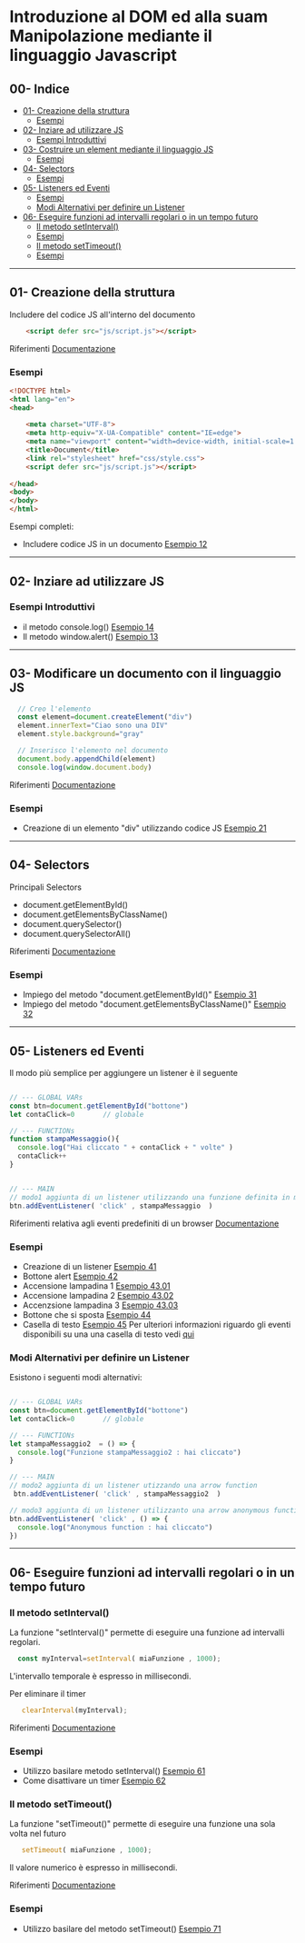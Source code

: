 
 
# Introduzione al DOM ed alla suam Manipolazione mediante il linguaggio Javascript

## 00- Indice
- [01- Creazione della struttura](#01--creazione-della-struttura)
  * [Esempi](#esempi)
- [02- Inziare ad utilizzare JS](#02--inziare-ad-utilizzare-js)
  * [Esempi Introduttivi](#esempi-introduttivi)
- [03- Costruire un element mediante il linguaggio JS](#03--costruire-un-element-mediante-il-linguaggio-js)
  * [Esempi](#esempi-1)
- [04- Selectors](#04--selectors)
  * [Esempi](#esempi-2)
- [05- Listeners ed Eventi](#05--listeners-ed-eventi)
  * [Esempi](#esempi-3)
  * [Modi Alternativi per definire un Listener](#modi-alternativi-per-definire-un-listener)
- [06- Eseguire funzioni ad intervalli regolari o in un tempo futuro](#06--eseguire-funzioni-ad-intervalli-regolari-o-in-un-tempo-futuro)
  * [Il metodo setInterval()](#il-metodo-setinterval--)
  * [Esempi](#esempi-4)
  * [Il metodo setTimeout()](#il-metodo-settimeout--)
  * [Esempi](#esempi-5)

---
## 01- Creazione della struttura
Includere del codice JS all'interno del documento
```HTML
    <script defer src="js/script.js"></script> 
```

Riferimenti [Documentazione](https://it.javascript.info/hello-world)
  
### Esempi
```HTML
<!DOCTYPE html>
<html lang="en">
<head>
    
    <meta charset="UTF-8">
    <meta http-equiv="X-UA-Compatible" content="IE=edge">
    <meta name="viewport" content="width=device-width, initial-scale=1.0">
    <title>Document</title>
    <link rel="stylesheet" href="css/style.css">
    <script defer src="js/script.js"></script> 
   
</head>
<body>
</body>
</html>
```

Esempi completi:
  - Includere codice JS in un documento [Esempio 12](Examples/10_Intro/12_includere_js_in_un_documento)

---
## 02- Inziare ad utilizzare JS
### Esempi Introduttivi
  - il metodo console.log()  [Esempio 14](Examples/10_Intro/14_console_log)   
  - Il metodo window.alert() [Esempio 13](Examples/10_Intro/13_alert)

  
--- 
## 03- Modificare un documento con il linguaggio JS

```javascript
  // Creo l'elemento
  const element=document.createElement("div")
  element.innerText="Ciao sono una DIV" 
  element.style.background="gray"

  // Inserisco l'elemento nel documento
  document.body.appendChild(element)
  console.log(window.document.body)
```
Riferimenti [Documentazione](https://it.javascript.info/modifying-document)

### Esempi  
  - Creazione di un elemento "div" utilizzando codice JS [Esempio 21](Examples/20_creazione_elemento/21_crea_elemento)


--- 
## 04- Selectors
Principali Selectors
  - document.getElementById()
  - document.getElementsByClassName()
  - document.querySelector()
  - document.querySelectorAll()

Riferimenti [Documentazione](https://it.javascript.info/searching-elements-dom)
  
### Esempi 
  - Impiego del metodo "document.getElementById()"  [Esempio 31](Examples/30_selector/31_getElementByID)
  - Impiego del metodo "document.getElementsByClassName()"  [Esempio 32](Examples/30_selector/32_getElementByClassName)

---
## 05- Listeners ed Eventi
Il modo più semplice per aggiungere un listener è il seguente

```javascript

// --- GLOBAL VARs
const btn=document.getElementById("bottone")
let contaClick=0       // globale

// --- FUNCTIONs
function stampaMessaggio(){
  console.log("Hai cliccato " + contaClick + " volte" )
  contaClick++
}


// --- MAIN
// modo1 aggiunta di un listener utilizzando una funzione definita in modo classico
btn.addEventListener( 'click' , stampaMessaggio  )
```

Riferimenti relativa agli eventi predefiniti di un browser [Documentazione](https://it.javascript.info/introduction-browser-events)

  
### Esempi
 - Creazione di un listener [Esempio 41](Examples/40_listeners/41_creazione_listener)
 - Bottone alert [Esempio 42](Examples/40_listeners/42_bottone_alert)
 - Accensione lampadina 1 [Esempio 43.01](Examples/40_listeners/43.01_lampadina_simple)
 - Accensione lampadina 2 [Esempio 43.02](Examples/40_listeners/43.02_lampadinaOnOff_Button)
 - Accenzsione lampadina 3 [Esempio 43.03](Examples/40_listeners/43.03_lampadinaOnOff)
 - Bottone che si sposta [Esempio 44](Examples/40_listeners/44.Moving_Button)
 - Casella di testo [Esempio 45](Examples/40_listeners/45.01_Input/)
   Per ulteriori informazioni riguardo gli eventi disponibili su una una casella di testo 
   vedi [qui](https://it.javascript.info/events-change-input)

  
### Modi Alternativi per definire un Listener  
Esistono i seguenti modi alternativi:

```javascript

// --- GLOBAL VARs
const btn=document.getElementById("bottone")
let contaClick=0       // globale

// --- FUNCTIONs
let stampaMessaggio2  = () => {
  console.log("Funzione stampaMessaggio2 : hai cliccato")
}

// --- MAIN
// modo2 aggiunta di un listener utizzando una arrow function
 btn.addEventListener( 'click' , stampaMessaggio2  )

// modo3 aggiunta di un listener utilizzanto una arrow anonymous function
btn.addEventListener( 'click' , () => {
  console.log("Anonymous function : hai cliccato")
})

```
 
---  
## 06- Eseguire funzioni ad intervalli regolari o in un tempo futuro

### Il metodo setInterval()
La funzione "setInterval()" permette di eseguire una funzione ad intervalli regolari. 

```javascript
  const myInterval=setInterval( miaFunzione , 1000);
```
L'intervallo temporale è espresso in millisecondi.

Per eliminare il timer
```javascript
   clearInterval(myInterval);
```

Riferimenti [Documentazione](https://it.javascript.info/settimeout-setinterval)

### Esempi
 - Utilizzo basilare metodo setInterval() 
   [Esempio 61](Examples/60_Timers/61_Interval_start)
 - Come disattivare un timer [Esempio 62](Examples/60_Timers/62_Interval_start_stop)


### Il metodo setTimeout()
La funzione "setTimeout()" permette di eseguire una funzione una sola volta nel futuro 

```javascript
   setTimeout( miaFunzione , 1000);
```
Il valore numerico è espresso in millisecondi.

Riferimenti [Documentazione](https://it.javascript.info/settimeout-setinterval)

### Esempi
 - Utilizzo basilare del metodo setTimeout() 
   [Esempio 71](Examples/60_Timers/71_Timeout_alert)

